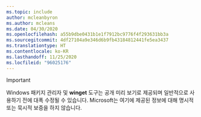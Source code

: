 ```yaml
---
ms.topic: include
author: mcleanbyron
ms.author: mcleans
ms.date: 04/30/2020
ms.openlocfilehash: a55b9dbe0431b1e1f7912bc9776f4f293631bb3a
ms.sourcegitcommit: 4df27104a9e346d6b9fb43184812441fe5ea3437
ms.translationtype: HT
ms.contentlocale: ko-KR
ms.lasthandoff: 11/25/2020
ms.locfileid: "96025176"
---
```

> [!IMPORTANT]
> Windows 패키지 관리자 및 **winget** 도구는 공개 미리 보기로 제공되며 일반적으로 사용하기 전에 대폭 수정될 수 있습니다. Microsoft는 여기에 제공된 정보에 대해 명시적 또는 묵시적 보증을 하지 않습니다.
